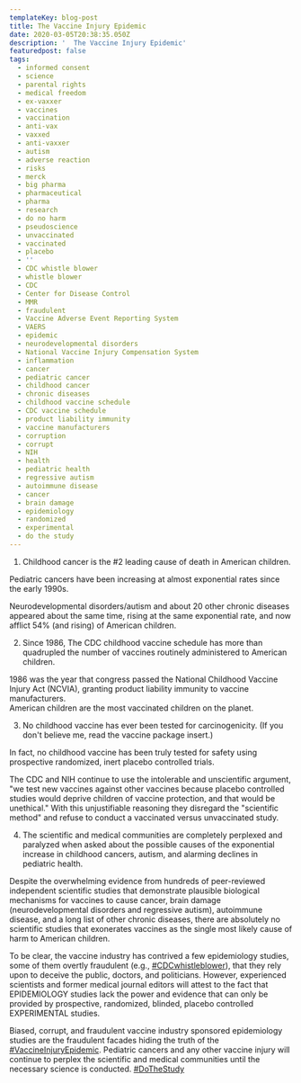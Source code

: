 ```yaml
---
templateKey: blog-post
title: The Vaccine Injury Epidemic
date: 2020-03-05T20:38:35.050Z
description: '  The Vaccine Injury Epidemic'
featuredpost: false
tags:
  - informed consent
  - science
  - parental rights
  - medical freedom
  - ex-vaxxer
  - vaccines
  - vaccination
  - anti-vax
  - vaxxed
  - anti-vaxxer
  - autism
  - adverse reaction
  - risks
  - merck
  - big pharma
  - pharmaceutical
  - pharma
  - research
  - do no harm
  - pseudoscience
  - unvaccinated
  - vaccinated
  - placebo
  - ''
  - CDC whistle blower
  - whistle blower
  - CDC
  - Center for Disease Control
  - MMR
  - fraudulent
  - Vaccine Adverse Event Reporting System
  - VAERS
  - epidemic
  - neurodevelopmental disorders
  - National Vaccine Injury Compensation System
  - inflammation
  - cancer
  - pediatric cancer
  - childhood cancer
  - chronic diseases
  - childhood vaccine schedule
  - CDC vaccine schedule
  - product liability immunity
  - vaccine manufacturers
  - corruption
  - corrupt
  - NIH
  - health
  - pediatric health
  - regressive autism
  - autoimmune disease
  - cancer
  - brain damage
  - epidemiology
  - randomized
  - experimental
  - do the study
---
```

<!--StartFragment-->

1. Childhood cancer is the #2 leading cause of death in American children.

Pediatric cancers have been increasing at almost exponential rates since the early 1990s.

Neurodevelopmental disorders/autism and about 20 other chronic diseases appeared about the same time, rising at the same exponential rate, and now afflict 54% (and rising) of American children.

2. Since 1986, The CDC childhood vaccine schedule has more than quadrupled the number of vaccines routinely administered to American children.

1986 was the year that congress passed the National Childhood Vaccine Injury Act (NCVIA), granting product liability immunity to vaccine manufacturers.\
American children are the most vaccinated children on the planet.

3. No childhood vaccine has ever been tested for carcinogenicity. (If you don't believe me, read the vaccine package insert.)

In fact, no childhood vaccine has been truly tested for safety using prospective randomized, inert placebo controlled trials.

The CDC and NIH continue to use the intolerable and unscientific argument, "we test new vaccines against other vaccines because placebo controlled studies would deprive children of vaccine protection, and that would be unethical." With this unjustifiable reasoning they disregard the "scientific method" and refuse to conduct a vaccinated versus unvaccinated study.

4. The scientific and medical communities are completely perplexed and paralyzed when asked about the possible causes of the exponential increase in childhood cancers, autism, and alarming declines in pediatric health.

Despite the overwhelming evidence from hundreds of peer-reviewed independent scientific studies that demonstrate plausible biological mechanisms for vaccines to cause cancer, brain damage (neurodevelopmental disorders and regressive autism), autoimmune disease, and a long list of other chronic diseases, there are absolutely no scientific studies that exonerates vaccines as the single most likely cause of harm to American children.

To be clear, the vaccine industry has contrived a few epidemiology studies, some of them overtly fraudulent (e.g., [\#CDCwhistleblower](https://www.facebook.com/hashtag/cdcwhistleblower?source=feed_text&epa=HASHTAG)), that they rely upon to deceive the public, doctors, and politicians. However, experienced scientists and former medical journal editors will attest to the fact that EPIDEMIOLOGY studies lack the power and evidence that can only be provided by prospective, randomized, blinded, placebo controlled EXPERIMENTAL studies.

Biased, corrupt, and fraudulent vaccine industry sponsored epidemiology studies are the fraudulent facades hiding the truth of the [\#VaccineInjuryEpidemic](https://www.facebook.com/hashtag/vaccineinjuryepidemic?source=feed_text&epa=HASHTAG). Pediatric cancers and any other vaccine injury will continue to perplex the scientific and medical communities until the necessary science is conducted. [\#DoTheStudy](https://www.facebook.com/hashtag/dothestudy?source=feed_text&epa=HASHTAG)

<!--EndFragment-->